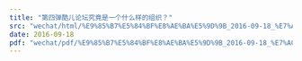 ```yaml
---
title: "第四弹酷儿论坛究竟是一个什么样的组织？"
src: "wechat/html/%E9%85%B7%E5%84%BF%E8%AE%BA%E5%9D%9B_2016-09-18_%E7%AC%AC%E5%9B%9B%E5%BC%B9%E9%85%B7%E5%84%BF%E8%AE%BA%E5%9D%9B%E7%A9%B6%E7%AB%9F%E6%98%AF%E4%B8%80%E4%B8%AA%E4%BB%80%E4%B9%88%E6%A0%B7%E7%9A%84%E7%BB%84%E7%BB%87%EF%BC%9F.html"
date: 2016-09-18
pdf: "wechat/pdf/%E9%85%B7%E5%84%BF%E8%AE%BA%E5%9D%9B_2016-09-18_%E7%AC%AC%E5%9B%9B%E5%BC%B9%E9%85%B7%E5%84%BF%E8%AE%BA%E5%9D%9B%E7%A9%B6%E7%AB%9F%E6%98%AF%E4%B8%80%E4%B8%AA%E4%BB%80%E4%B9%88%E6%A0%B7%E7%9A%84%E7%BB%84%E7%BB%87%EF%BC%9F.pdf"
---
```


